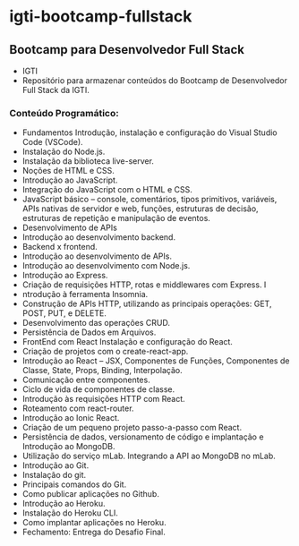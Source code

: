 # igti-bootcamp-fullstack

## Bootcamp para Desenvolvedor Full Stack 
- IGTI 
- Repositório para armazenar conteúdos do Bootcamp de Desenvolvedor Full Stack da IGTI. 

### Conteúdo Programático: 
- Fundamentos Introdução, instalação e configuração do Visual Studio Code (VSCode). 
- Instalação do Node.js. 
- Instalação da biblioteca live-server. 
- Noções de HTML e CSS. 
- Introdução ao JavaScript. 
- Integração do JavaScript com o HTML e CSS. 
- JavaScript básico – console, comentários, tipos primitivos, variáveis, APIs nativas de servidor e web, funções, estruturas de decisão, estruturas de repetição e manipulação de eventos. 
- Desenvolvimento de APIs 
- Introdução ao desenvolvimento backend. 
- Backend x frontend. 
- Introdução ao desenvolvimento de APIs. 
- Introdução ao desenvolvimento com Node.js. 
- Introdução ao Express. 
- Criação de requisições HTTP, rotas e middlewares com Express. I
- ntrodução à ferramenta Insomnia. 
- Construção de APIs HTTP, utilizando as principais operações: GET, POST, PUT, e DELETE. 
- Desenvolvimento das operações CRUD. 
- Persistência de Dados em Arquivos. 
- FrontEnd com React Instalação e configuração do React. 
- Criação de projetos com o create-react-app. 
- Introdução ao React – JSX, Componentes de Funções, Componentes de Classe, State, Props, Binding, Interpolação. 
- Comunicação entre componentes. 
- Ciclo de vida de componentes de classe. 
- Introdução às requisições HTTP com React. 
- Roteamento com react-router. 
- Introdução ao Ionic React. 
- Criação de um pequeno projeto passo-a-passo com React. 
- Persistência de dados, versionamento de código e implantação e Introdução ao MongoDB. 
- Utilização do serviço mLab. Integrando a API ao MongoDB no mLab. 
- Introdução ao Git. 
- Instalação do git. 
- Principais comandos do Git. 
- Como publicar aplicações no Github. 
- Introdução ao Heroku. 
- Instalação do Heroku CLI. 
- Como implantar aplicações no Heroku.
- Fechamento: Entrega do Desafio Final.
